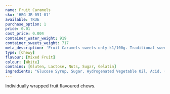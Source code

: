 ```yaml
---
name: Fruit Caramels
sku: 'HBG-JR-051-01'
available: TRUE
purchase_option: 1
price: 0.01
cost_price: 0.004
container_water_weight: 919
container_sweets_weight: 717
meta_description: 'Fruit Caramels sweets only Ł1/100g. Traditional sweets and more at Humbugs Confectionery Store. Specialists in satisfying your sweet tooth!'
type: [Chewy]
flavour: [Mixed Fruit]
colour: [White]
contains: [Gluten, Lactose, Nuts, Sugar, Gelatin]
ingredients: "Glucose Syrup, Sugar, Hydrogenated Vegetable Oil, Acid, (Citric Acid), Gelatine, Gelling Agent, (Gun Arabic), Flavourings, Colours (Beetroot Red, Beta-Carotene, Beta-Apo-8'-Corotinal)"
---
```

Individually wrapped fruit flavoured chews.